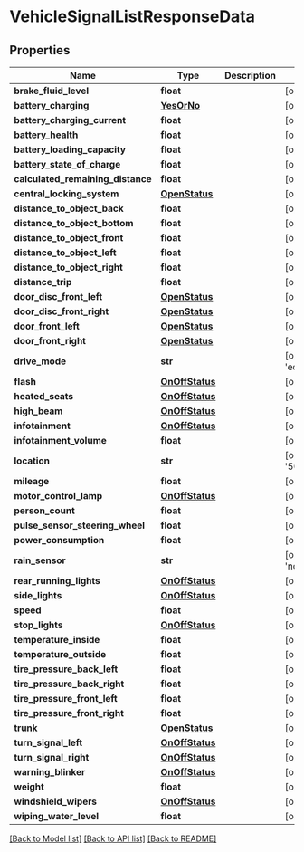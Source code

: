 # VehicleSignalListResponseData

## Properties
Name | Type | Description | Notes
------------ | ------------- | ------------- | -------------
**brake_fluid_level** | **float** |  | [optional] 
**battery_charging** | [**YesOrNo**](YesOrNo.md) |  | [optional] 
**battery_charging_current** | **float** |  | [optional] 
**battery_health** | **float** |  | [optional] 
**battery_loading_capacity** | **float** |  | [optional] 
**battery_state_of_charge** | **float** |  | [optional] 
**calculated_remaining_distance** | **float** |  | [optional] 
**central_locking_system** | [**OpenStatus**](OpenStatus.md) |  | [optional] 
**distance_to_object_back** | **float** |  | [optional] 
**distance_to_object_bottom** | **float** |  | [optional] 
**distance_to_object_front** | **float** |  | [optional] 
**distance_to_object_left** | **float** |  | [optional] 
**distance_to_object_right** | **float** |  | [optional] 
**distance_trip** | **float** |  | [optional] 
**door_disc_front_left** | [**OpenStatus**](OpenStatus.md) |  | [optional] 
**door_disc_front_right** | [**OpenStatus**](OpenStatus.md) |  | [optional] 
**door_front_left** | [**OpenStatus**](OpenStatus.md) |  | [optional] 
**door_front_right** | [**OpenStatus**](OpenStatus.md) |  | [optional] 
**drive_mode** | **str** |  | [optional] [default to 'eco']
**flash** | [**OnOffStatus**](OnOffStatus.md) |  | [optional] 
**heated_seats** | [**OnOffStatus**](OnOffStatus.md) |  | [optional] 
**high_beam** | [**OnOffStatus**](OnOffStatus.md) |  | [optional] 
**infotainment** | [**OnOffStatus**](OnOffStatus.md) |  | [optional] 
**infotainment_volume** | **float** |  | [optional] 
**location** | **str** |  | [optional] [default to '50.782117,6.047171']
**mileage** | **float** |  | [optional] 
**motor_control_lamp** | [**OnOffStatus**](OnOffStatus.md) |  | [optional] 
**person_count** | **float** |  | [optional] 
**pulse_sensor_steering_wheel** | **float** |  | [optional] 
**power_consumption** | **float** |  | [optional] 
**rain_sensor** | **str** |  | [optional] [default to 'no_rain']
**rear_running_lights** | [**OnOffStatus**](OnOffStatus.md) |  | [optional] 
**side_lights** | [**OnOffStatus**](OnOffStatus.md) |  | [optional] 
**speed** | **float** |  | [optional] 
**stop_lights** | [**OnOffStatus**](OnOffStatus.md) |  | [optional] 
**temperature_inside** | **float** |  | [optional] 
**temperature_outside** | **float** |  | [optional] 
**tire_pressure_back_left** | **float** |  | [optional] 
**tire_pressure_back_right** | **float** |  | [optional] 
**tire_pressure_front_left** | **float** |  | [optional] 
**tire_pressure_front_right** | **float** |  | [optional] 
**trunk** | [**OpenStatus**](OpenStatus.md) |  | [optional] 
**turn_signal_left** | [**OnOffStatus**](OnOffStatus.md) |  | [optional] 
**turn_signal_right** | [**OnOffStatus**](OnOffStatus.md) |  | [optional] 
**warning_blinker** | [**OnOffStatus**](OnOffStatus.md) |  | [optional] 
**weight** | **float** |  | [optional] 
**windshield_wipers** | [**OnOffStatus**](OnOffStatus.md) |  | [optional] 
**wiping_water_level** | **float** |  | [optional] 

[[Back to Model list]](../README.md#documentation-for-models) [[Back to API list]](../README.md#documentation-for-api-endpoints) [[Back to README]](../README.md)


